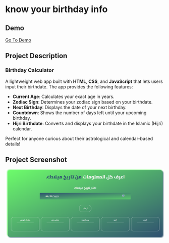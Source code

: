 # know your birthday info
## Demo
[Go To Demo](https://mohammedelsisi21.github.io/knowyourbirthdayinfo/)

## Project Description
### Birthday Calculator
A lightweight web app built with **HTML**, **CSS**, and **JavaScript** that lets users input their birthdate. The app provides the following features:
- **Current Age**: Calculates your exact age in years.
- **Zodiac Sign**: Determines your zodiac sign based on your birthdate.
- **Next Birthday**: Displays the date of your next birthday.
- **Countdown**: Shows the number of days left until your upcoming birthday.
- **Hijri Birthdate**: Converts and displays your birthdate in the Islamic (Hijri) calendar.

Perfect for anyone curious about their astrological and calendar-based details!


## Project Screenshot

![Project ScreenShot](./projectimage.png)
